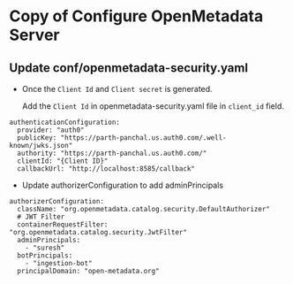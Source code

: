 # Copy of Configure OpenMetadata Server

## Update conf/openmetadata-security.yaml

*   Once the `Client Id` and `Client secret` is generated.

    Add the `Client Id` in openmetadata-security.yaml file in `client_id` field.

```
authenticationConfiguration:
  provider: "auth0"
  publicKey: "https://parth-panchal.us.auth0.com/.well-known/jwks.json"
  authority: "https://parth-panchal.us.auth0.com/"
  clientId: "{Client ID}"
  callbackUrl: "http://localhost:8585/callback"
```

* Update authorizerConfiguration to add adminPrincipals

```
authorizerConfiguration:
  className: "org.openmetadata.catalog.security.DefaultAuthorizer"
  # JWT Filter
  containerRequestFilter: "org.openmetadata.catalog.security.JwtFilter"
  adminPrincipals:
    - "suresh"
  botPrincipals:
    - "ingestion-bot"
  principalDomain: "open-metadata.org"
```
